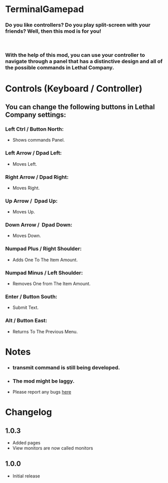 
# TerminalGamepad
### Do you like controllers? Do you play split-screen with your friends? Well, then this mod is for you!
 
### With the help of this mod, you can use your controller to navigate through a panel that has a distinctive design and all of the possible commands in Lethal Company.

# Controls (Keyboard / Controller)
## You can change the following buttons in Lethal Company settings:

### Left Ctrl / Button North:

+ Shows commands Panel.
 
### Left Arrow / Dpad Left:

+ Moves Left.

### Right Arrow / Dpad Right:

+ Moves Right.

### Up Arrow /  Dpad Up:

+ Moves Up.

### Down Arrow /  Dpad Down:

+ Moves Down.

### Numpad Plus / Right Shoulder:

+ Adds One To The Item Amount.

### Numpad Minus / Left Shoulder:

+ Removes One from The Item Amount.

### Enter / Button South:

+ Submit Text.

### Alt / Button East:

+ Returns To The Previous Menu.

# Notes
+ ### transmit command is still being developed.
+ ### The mod might be laggy.
+ Please report any bugs [here](https://discord.com/channels/1168655651455639582/1201370625428705450)

# Changelog
## 1.0.3
+ Added pages
+ View monitors are now called monitors

## 1.0.0
+ Initial release